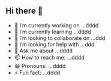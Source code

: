 ## Hi there 👋

- 🔭 I’m currently working on ...dddd
- 🌱 I’m currently learning ...dddd
- 👯 I’m looking to collaborate on ...ddd
- 🤔 I’m looking for help with ...ddd
- 💬 Ask me about ...dddd
- 📫 How to reach me: ...dddd
- 😄 Pronouns: ...dddd
- ⚡ Fun fact: ...dddd